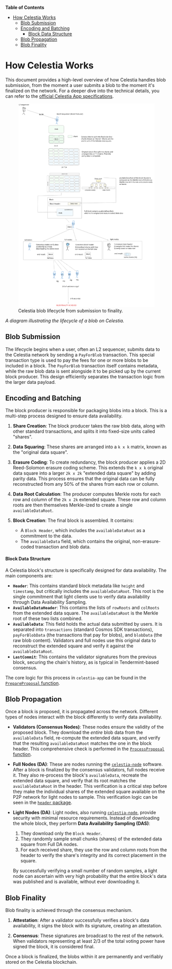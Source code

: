 <!-- START doctoc generated TOC please keep comment here to allow auto update -->
<!-- DON'T EDIT THIS SECTION, INSTEAD RE-RUN doctoc TO UPDATE -->
**Table of Contents**

- [How Celestia Works](#how-celestia-works)
  - [Blob Submission](#blob-submission)
  - [Encoding and Batching](#encoding-and-batching)
      - [Block Data Structure](#block-data-structure)
  - [Blob Propagation](#blob-propagation)
  - [Blob Finality](#blob-finality)

<!-- END doctoc generated TOC please keep comment here to allow auto update -->

# How Celestia Works

This document provides a high-level overview of how Celestia handles blob submission, from the moment a user submits a blob to the moment it's finalized on the network. For a deeper dive into the technical details, you can refer to the [official Celestia App specifications](https://celestiaorg.github.io/celestia-app/).

<figure>
 <img src="../../../static/assets/celestia_blob_lifecycle.svg" alt="Celestia blob lifecycle"> 
    <figcaption>Celestia blob lifecycle from submission to finality.</figcaption>
</figure>

*A diagram illustrating the lifecycle of a blob on Celestia.*

## Blob Submission

The lifecycle begins when a user, often an L2 sequencer, submits data to the Celestia network by sending a `PayForBlob` transaction. This special transaction type is used to pay the fees for one or more blobs to be included in a block. The `PayForBlob` transaction itself contains metadata, while the raw blob data is sent alongside it to be picked up by the current block producer. This design efficiently separates the transaction logic from the larger data payload. 

## Encoding and Batching

The block producer is responsible for packaging blobs into a block. This is a multi-step process designed to ensure data availability.

1.  **Share Creation**: The block producer takes the raw blob data, along with other standard transactions, and splits it into fixed-size units called "shares".

2.  **Data Squaring**: These shares are arranged into a `k x k` matrix, known as the "original data square".

3.  **Erasure Coding**: To create redundancy, the block producer applies a 2D Reed-Solomon erasure coding scheme. This extends the `k x k` original data square into a larger `2k x 2k` "extended data square" by adding parity data. This process ensures that the original data can be fully reconstructed from any 50% of the shares from each row or column.

4.  **Data Root Calculation**: The producer computes Merkle roots for each row and column of the `2k x 2k` extended square. These row and column roots are then themselves Merkle-ized to create a single `availableDataRoot`.

5.  **Block Creation**: The final block is assembled. It contains:
    *   A `Block Header`, which includes the `availableDataRoot` as a commitment to the data.
    *   The `availableData` field, which contains the original, non-erasure-coded transaction and blob data.

#### Block Data Structure

A Celestia block's structure is specifically designed for data availability. The main components are:

*   **`Header`**: This contains standard block metadata like `height` and `timestamp`, but critically includes the `availableDataRoot`. This root is the single commitment that light clients use to verify data availability through Data Availability Sampling.
*   **`AvailableDataHeader`**: This contains the lists of `rowRoots` and `colRoots` from the extended data square. The `availableDataRoot` is the Merkle root of these two lists combined.
*   **`AvailableData`**: This field holds the actual data submitted by users. It is separated into `transactions` (standard Cosmos SDK transactions), `payForBlobData` (the transactions that pay for blobs), and `blobData` (the raw blob content). Validators and full nodes use this original data to reconstruct the extended square and verify it against the `availableDataRoot`.
*   **`LastCommit`**: This contains the validator signatures from the previous block, securing the chain's history, as is typical in Tendermint-based consensus.


The core logic for this process in `celestia-app` can be found in the [`PrepareProposal` function](https://github.com/celestiaorg/celestia-app/blob/b768c4417b17e887a0104bd869dbb5579e9de9ec/app/prepare_proposal.go#L74).

## Blob Propagation

Once a block is proposed, it is propagated across the network. Different types of nodes interact with the block differently to verify data availability.

*   **Validators (Consensus Nodes)**: These nodes ensure the validity of the proposed block. They download the *entire* blob data from the `availableData` field, re-compute the extended data square, and verify that the resulting `availableDataRoot` matches the one in the block header. This comprehensive check is performed in the [`ProcessProposal` function](https://github.com/celestiaorg/celestia-app/blob/b768c4417b17e887a0104bd869dbb5579e9de9ec/app/process_proposal.go#L160).

*   **Full Nodes (DA)**: These are nodes running the [`celestia-node`](https://github.com/celestiaorg/celestia-node) software. After a block is finalized by the consensus validators, full nodes receive it. They also re-process the block's `availableData`, recreate the extended data square, and verify that its root matches the `availableDataRoot` in the header. This verification is a critical step before they make the individual shares of the extended square available on the P2P network for light nodes to sample. This verification logic can be seen in the [`header` package](https://github.com/celestiaorg/celestia-node/blob/2114324e0801c61f631000a2982dda6441260a13/header/header.go#L140).

*   **Light Nodes (DA)**: Light nodes, also running [`celestia-node`](https://github.com/celestiaorg/celestia-node), provide security with minimal resource requirements. Instead of downloading the whole block, they perform **Data Availability Sampling (DAS)**:
    1.  They download only the `Block Header`.
    2.  They randomly sample small chunks (shares) of the extended data square from Full DA nodes.
    3.  For each received share, they use the row and column roots from the header to verify the share's integrity and its correct placement in the square.

    By successfully verifying a small number of random samples, a light node can ascertain with very high probability that the entire block's data was published and is available, without ever downloading it.

## Blob Finality

Blob finality is achieved through the consensus mechanism.

1.  **Attestation**: After a validator successfully verifies a block's data availability, it signs the block with its signature, creating an attestation.

2.  **Consensus**: These signatures are broadcast to the rest of the network. When validators representing at least 2/3 of the total voting power have signed the block, it is considered final.

Once a block is finalized, the blobs within it are permanently and verifiably stored on the Celestia blockchain.
